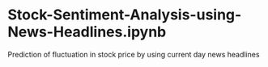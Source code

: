 # Stock-Sentiment-Analysis-using-News-Headlines.ipynb
Prediction of  fluctuation in stock price by using current day news headlines

